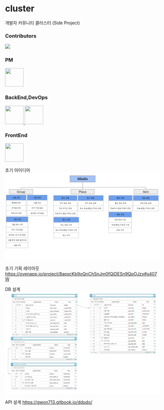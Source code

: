 # cluster
개발자 커뮤니티 클러스터 (Side Project)

### Contributors
<a href="https://github.com/gwon713/Cluster-SideProj/graphs/contributors">
  <img src="https://contrib.rocks/image?repo=gwon713/Cluster-SideProj" />
</a>

### PM  
<a href="https://github.com/gwon713">
  <img src = "https://avatars.githubusercontent.com/u/62048410?v=4" width="60" height="60">
</a>

### BackEnd,DevOps 
<a href="https://github.com/gwon713">
  <img src = "https://avatars.githubusercontent.com/u/62048410?v=4" width="60" height="60">
</a>
<a href="https://github.com/park0219">
  <img src = "https://avatars.githubusercontent.com/u/25684922?v=4" width="60" height="60">
</a>

### FrontEnd 
<a href="https://github.com/yungukbae">
  <img src = "https://avatars.githubusercontent.com/u/45458274?v=4" width="60" height="60">
</a>

초기 아이디어
![cluser_idea_image](./readme_resource/DDuDo_idea.png)

초기 기획 레이아웃
https://ovenapp.io/project/8apxcKb9oQnChSnJm0fQiDESn9QpOJzx#s407W

DB 설계
![cluser_db_image](./readme_resource/DDuDo_db.png)

API 설계 
https://gwon713.gitbook.io/ddudo/
